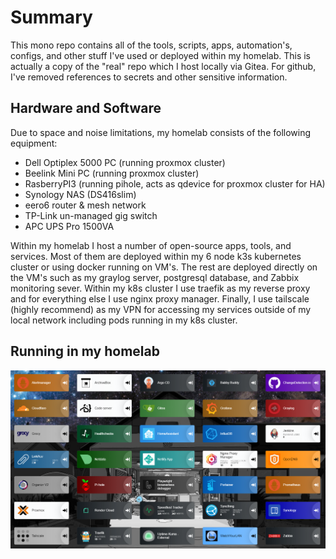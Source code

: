 # Summary

This mono repo contains all of the tools, scripts, apps, automation's, configs, and other stuff I've used or deployed within my homelab. This is actually a copy of the "real" repo which I host locally via Gitea. For github, I've removed references to secrets and other sensitive information.

## Hardware and Software

Due to space and noise limitations, my homelab consists of the following equipment:

* Dell Optiplex 5000 PC (running proxmox cluster)
* Beelink Mini PC (running proxmox cluster)
* RasberryPI3 (running pihole, acts as qdevice for proxmox cluster for HA)
* Synology NAS (DS416slim)
* eero6 router & mesh network
* TP-Link un-managed gig switch
* APC UPS Pro 1500VA

Within my homelab I host a number of open-source apps, tools, and services. Most of them are deployed within my 6 node k3s kubernetes cluster or using docker running on VM's. The rest are deployed directly on the VM's such as my graylog server, postgresql database, and Zabbix monitoring sever. Within my k8s cluster I use traefik as my reverse proxy and for everything else I use nginx proxy manager. Finally, I use tailscale (highly recommend) as my VPN for accessing my services outside of my local network including pods running in my k8s cluster.

## Running in my homelab

![running homelab services](static/running_homelab_services.png)